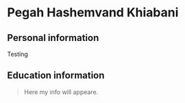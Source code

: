 <h1> Pegah Hashemvand Khiabani </h1>


<h2> Personal information </h2>

<p> Testing <p>
           
<h2> Education information </h2>

<blockquote>Here my info will appeare.</blockquote>
